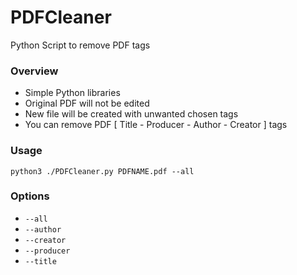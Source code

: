 # PDFCleaner
Python Script to remove PDF tags

### Overview
- Simple Python libraries
- Original PDF will not be edited
- New file will be created with unwanted chosen tags
- You can remove PDF [ Title - Producer - Author - Creator ] tags

### Usage
```py3
python3 ./PDFCleaner.py PDFNAME.pdf --all
```
### Options
- ```--all```
- ```--author```
- ```--creator```
- ```--producer```
- ```--title```
